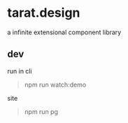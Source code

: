 # tarat.design

a infinite extensional component library



## dev

run in cli 

> npm run watch:demo

site

> npm run pg